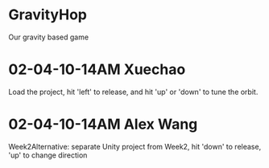 # GravityHop
Our gravity based game

# 02-04-10-14AM Xuechao
Load the project, hit 'left' to release, and hit 'up' or 'down' to tune the orbit.

# 02-04-10-14AM Alex Wang
Week2Alternative: separate Unity project from Week2, hit 'down' to release, 'up' to change direction
